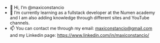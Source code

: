 - 👋 Hi, I’m @maxiconstancio
- 🌱 I’m currently learning as a fullstack developer at the Numen academy and I am also adding knowledge through different sites and YouTube channels. 
- 📫 You can contact me through my email: maxiconstancio@gmail.com and my Linkedin page: https://www.linkedin.com/in/maxiconstancio/ 
